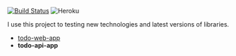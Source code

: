  [![Build Status](https://travis-ci.org/UchihaVeha/todo-api-app.svg?branch=master)](https://travis-ci.org/UchihaVeha/todo-api-app) ![Heroku](http://heroku-badge.herokuapp.com/?app=veha-todo-api-app&root=v1/ping)
 
 I use this project to testing new technologies and latest versions of libraries.

+ [todo-web-app]()
+ **todo-api-app**

